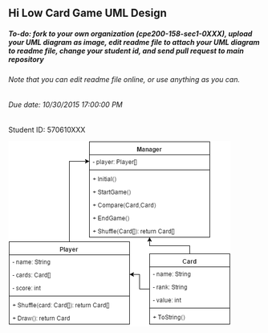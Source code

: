 ## Hi Low Card Game UML Design
##### To-do: fork to your own organization (cpe200-158-sec1-0XXX), upload your UML diagram as image, edit readme file to attach your UML diagram to readme file, change your student id, and send pull request to main repository
###### Note that you can edit readme file online, or use anything as you can.
###### Due date: 10/30/2015 17:00:00 PM

 Student ID: 570610XXX
 
 ![uml-diagrams](https://raw.githubusercontent.com/cpe200-158-sec2-0588/AssignHiLowCardGameUML/master/HiLowCardGameUML.png)

